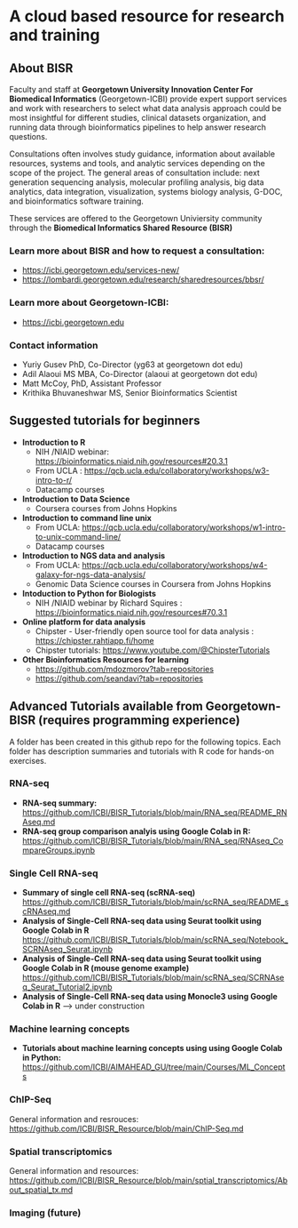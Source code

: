 # A cloud based resource for research and training

## About BISR
Faculty and staff at **Georgetown University Innovation Center For Biomedical Informatics** (Georgetown-ICBI) provide expert support services and work with researchers to select what data analysis approach could be most insightful for different studies, clinical datasets organization, and running data through bioinformatics pipelines to help answer research questions. 

Consultations often involves study guidance, information about available resources, systems and tools, and analytic services depending on the scope of the project. The general areas of consultation include: next generation sequencing analysis, molecular profiling analysis, big data analytics, data integration, visualization, systems biology analysis, G-DOC, and bioinformatics software training. 

These services are offered to the Georgetown Univiersity community through the **Biomedical Informatics Shared Resource (BISR)**

### Learn more about BISR and how to request a consultation:
* https://icbi.georgetown.edu/services-new/
* https://lombardi.georgetown.edu/research/sharedresources/bbsr/

### Learn more about Georgetown-ICBI:
* https://icbi.georgetown.edu

### Contact information
* Yuriy Gusev PhD, Co-Director (yg63 at georgetown dot edu)
* Adil Alaoui MS MBA, Co-Director (alaoui at georgetown dot edu)
* Matt McCoy, PhD, Assistant Professor 
* Krithika Bhuvaneshwar MS, Senior Bioinformatics Scientist

## Suggested tutorials for beginners
* **Introduction to R**
  * NIH /NIAID webinar: https://bioinformatics.niaid.nih.gov/resources#20.3.1
  * From UCLA : https://qcb.ucla.edu/collaboratory/workshops/w3-intro-to-r/
  * Datacamp courses
* **Introduction to Data Science**
  * Coursera courses from Johns Hopkins
* **Introduction to command line unix**
  * From UCLA: https://qcb.ucla.edu/collaboratory/workshops/w1-intro-to-unix-command-line/
  * Datacamp courses
* **Introduction to NGS data and analysis**
  * From UCLA: https://qcb.ucla.edu/collaboratory/workshops/w4-galaxy-for-ngs-data-analysis/
  * Genomic Data Science courses in Coursera from Johns Hopkins
* **Intoduction to Python for Biologists**
  * NIH /NIAID webinar by Richard Squires : https://bioinformatics.niaid.nih.gov/resources#70.3.1
* **Online platform for data analysis**
  * Chipster - User-friendly open source tool for data analysis : https://chipster.rahtiapp.fi/home
  * Chipster tutorials: https://www.youtube.com/@ChipsterTutorials
* **Other Bioinformatics Resources for learning**
  * https://github.com/mdozmorov?tab=repositories
  * https://github.com/seandavi?tab=repositories  

## Advanced Tutorials available from Georgetown-BISR (requires programming experience)
A folder has been created in this github repo for the following topics. Each folder has description summaries and tutorials with R code for hands-on exercises.

### RNA-seq
* **RNA-seq summary:**
  https://github.com/ICBI/BISR_Tutorials/blob/main/RNA_seq/README_RNAseq.md
* **RNA-seq group comparison analyis using Google Colab in R:**
  https://github.com/ICBI/BISR_Tutorials/blob/main/RNA_seq/RNAseq_CompareGroups.ipynb

### Single Cell RNA-seq
* **Summary of single cell RNA-seq (scRNA-seq)** 
  https://github.com/ICBI/BISR_Tutorials/blob/main/scRNA_seq/README_scRNAseq.md
* **Analysis of Single-Cell RNA-seq data using Seurat toolkit using Google Colab in R**
  https://github.com/ICBI/BISR_Tutorials/blob/main/scRNA_seq/Notebook_SCRNAseq_Seurat.ipynb
* **Analysis of Single-Cell RNA-seq data using Seurat toolkit using Google Colab in R (mouse genome example)**
  https://github.com/ICBI/BISR_Tutorials/blob/main/scRNA_seq/SCRNAseq_Seurat_Tutorial2.ipynb
* **Analysis of Single-Cell RNA-seq data using Monocle3 using Google Colab in R**   -->  under construction

### Machine learning concepts
* **Tutorials about machine learning concepts using using Google Colab in Python:**
  https://github.com/ICBI/AIMAHEAD_GU/tree/main/Courses/ML_Concepts

### ChIP-Seq
General information and resrouces: 
https://github.com/ICBI/BISR_Resource/blob/main/ChIP-Seq.md

### Spatial transcriptomics 
General information and resources:
https://github.com/ICBI/BISR_Resource/blob/main/sptial_transcriptomics/About_spatial_tx.md

### Imaging (future)



